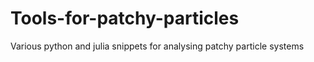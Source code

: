 # Tools-for-patchy-particles
Various python and julia snippets for analysing patchy particle systems

